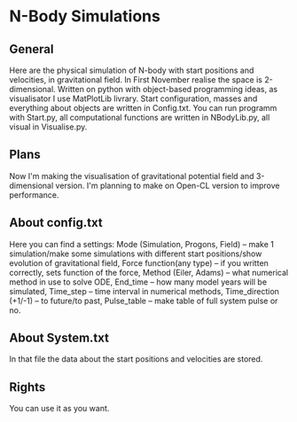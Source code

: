 # N-Body Simulations

## General
Here are the physical simulation of N-body with start positions and velocities, in gravitational field. In First November realise the space is 2-dimensional. Written on python with object-based programming ideas, as visualisator I use MatPlotLib livrary. Start configuration, masses and everything about objects are written in Config.txt. You can run programm with Start.py, all computational functions are written in NBodyLib.py, all visual in Visualise.py.

## Plans
Now I'm making the visualisation of gravitational potential field and 3-dimensional version. I'm planning to make on Open-CL version to improve performance.

## About config.txt
Here you can find a settings: Mode (Simulation, Progons, Field) – make 1 simulation/make some simulations with different start positions/show evolution of gravitational field, Force function(any type) – if you written correctly, sets function of the force, Method (Eiler, Adams) – what numerical method in use to solve ODE, End_time – how many model years will be simulated, Time_step – time interval in numerical methods, Time_direction (+1/-1) – to future/to past, Pulse_table – make table of full system pulse or no.

## About System.txt
In that file the data about the start positions and velocities are stored. 

## Rights
You can use it as you want.
